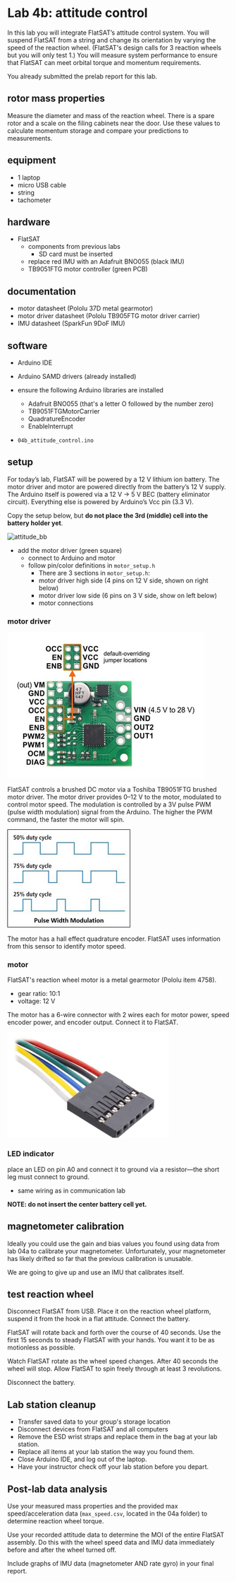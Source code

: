 # Lab 4b: attitude control

In this lab you will integrate FlatSAT’s attitude control system. You will suspend FlatSAT from a string and change its orientation by varying the speed of the reaction wheel. (FlatSAT's design calls for 3 reaction wheels but you will only test 1.) You will measure system performance to ensure that FlatSAT can meet orbital torque and momentum requirements. 

You already submitted the prelab report for this lab. 

## rotor mass properties

Measure the diameter and mass of the reaction wheel. There is a spare rotor and a scale on the filing cabinets near the door. Use these values to calculate momentum storage and compare your predictions to measurements. 

## equipment

- 1 laptop
- micro USB cable 
- string
- tachometer

## hardware

- FlatSAT
  - components from previous labs
    - SD card must be inserted
  - replace red IMU with an Adafruit BNO055 (black IMU)
  - TB9051FTG motor controller (green PCB)

## documentation

- motor datasheet (Pololu 37D metal gearmotor)
- motor driver datasheet (Pololu TB905FTG motor driver carrier)
- IMU datasheet (SparkFun 9DoF IMU)

## software

- Arduino IDE

- Arduino SAMD drivers (already installed)

- ensure the following Arduino libraries are installed 
  
  - Adafruit BNO055 (that's a letter O followed by the number zero)
  - TB9051FTGMotorCarrier
  - QuadratureEncoder
  - EnableInterrupt

- `04b_attitude_control.ino`

## setup

For today’s lab, FlatSAT will be powered by a 12 V lithium ion battery. The motor driver and motor are powered directly from the battery’s 12 V supply. The Arduino itself is powered via a 12 V $\rightarrow$ 5 V BEC (battery eliminator circuit). Everything else is powered by Arduino’s Vcc pin (3.3 V). 

Copy the setup below, but **do not place the 3rd (middle) cell into the battery holder yet**. 

![attitude_bb](../sources/331_bb.svg)

- add the motor driver (green square) 
  - connect to Arduino and motor
  - follow pin/color definitions in `motor_setup.h`
    - There are 3 sections in `motor_setup.h`:
    - motor driver high side (4 pins on 12 V side, shown on right below)
    - motor driver low side (6 pins on 3 V side, show on left below)
    - motor connections

### motor driver

![motor_driver](sources/motor_driver.jpg)

FlatSAT controls a brushed DC motor via a Toshiba TB9051FTG brushed motor driver. The motor driver provides 0–12 V to the motor, modulated to control motor speed. The modulation is controlled by a 3V pulse PWM (pulse width modulation) signal from the Arduino. The higher the PWM command, the faster the motor will spin.

![img](sources/clip_image002.jpg)

The motor has a hall effect quadrature encoder. FlatSAT uses information from this sensor to identify motor speed. 

### motor

FlatSAT's reaction wheel motor is a metal gearmotor (Pololu item 4758). 

- gear ratio: 10:1
- voltage: 12 V

The motor has a 6-wire connector with 2 wires each for motor power, speed encoder power, and encoder output. Connect it to FlatSAT. 

<img src="sources/motor_connector.png" alt="motor_connector" style="zoom: 50%;" />

### LED indicator

place an LED on pin A0 and connect it to ground via a resistor—the short leg must connect to ground. 

- same wiring as in communication lab

**NOTE: do not insert the center battery cell yet.**

## magnetometer calibration

Ideally you could use the gain and bias values you found using data from lab 04a to calibrate your magnetometer. Unfortunately, your magnetometer has likely drifted so far that the previous calibration is unusable. 

We are going to give up and use an IMU that calibrates itself. 

## test reaction wheel

Disconnect FlatSAT from USB. Place it on the reaction wheel platform, suspend it from the hook in a flat attitude. Connect the battery. 

FlatSAT will rotate back and forth over the course of 40 seconds. Use the first 15 seconds to steady FlatSAT with your hands. You want it to be as motionless as possible. 

Watch FlatSAT rotate as the wheel speed changes. After 40 seconds the wheel will stop. Allow FlatSAT to spin freely through at least 3 revolutions. 

Disconnect the battery. 

## Lab station cleanup

- Transfer saved data to your group's storage location
- Disconnect devices from FlatSAT and all computers
- Remove the ESD wrist straps and replace them in the bag at your lab station.
- Replace all items at your lab station the way you found them. 
- Close Arduino IDE, and log out of the laptop.
- Have your instructor check off your lab station before you depart.

## Post-lab data analysis

Use your measured mass properties and the provided max speed/acceleration data (`max_speed.csv`, located in the 04a folder) to determine reaction wheel torque. 

Use your recorded attitude data to determine the MOI of the entire FlatSAT assembly. Do this with the wheel speed data and IMU data immediately before and after the wheel turned off. 

Include graphs of IMU data (magnetometer AND rate gyro) in your final report. 
